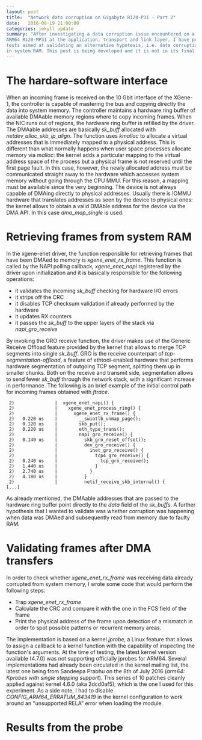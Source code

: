 ```yaml
---
layout: post
title:  "Network data corruption on Gigabyte R120-P31 - Part 2"
date:   2016-08-19 21:00:00
categories: jekyll update
summary: "After investigating a data corruption issue encountered on a Gigabyte 
ARM64 R120-MP31 at the application, transport and link layer, I have performend some
tests aimed at validating an alternative hypotesis, i.e. data corruption happening
in system RAM. This post is being developed and it is not in its final state."
---
```


The hardare-software interface
=======
When an incoming frame is received on the 10 Gbit interface of the XGene-1,  the controller is capable
of mastering the bus and copying directly the data into system memory. The controller
maintains a hardware ring buffer of available DMAable memory regions where to copy
incoming frames. When the NIC runs out of regions, the hardware ring buffer is
refilled by the driver. The DMAable addresses are basically *sk_buff* allocated
with *netdev_alloc_skb_ip_align*. The function uses *kmalloc* to allocate 
a virtual addresses that is immediately mapped to a physical address. 
This is different than what normally happens when user space processes allocate 
memory via *malloc*: the kernel adds a particular mapping to the virtual address 
space of the process but a physical frame is not reserved until the first page fault.
In this case, however, the newly allocated address must be communicated straight 
away to the hardware which accesses system memory without going through the CPU MMU. 
For this reason, a mapping must be available since the very beginning. The device is
not always capable of DMAing directly to physical addresses. Usually there is IOMMU
hardware that translates addresses as seen by the device to physical ones:
the kernel allows to obtain a valid DMAble address for the device via the DMA API. 
In this case *dma_map_single* is used.

Retrieving frames from system RAM
=======
In the xgene-enet driver, the function responsible for retrieving frames that 
have been DMAed to memory is *xgene_enet_rx_frame*. This function is called
by the NAPI polling callback, *xgene_enet_napi*  registered by the driver upon 
initialization and it is basically responsible for the following operations:

  * it validates the incoming *sk_buff* checking for hardware I/O errors
  * it strips off the CRC 
  * it disables TCP checksum validation if already performed by the hardware
  * it updates RX counters
  * it passes the *sk_buff* to the upper layers of the stack via *napi_gro_receive*

By invoking the GRO receive function, the driver makes use of the 
Generic Receive Offload feature provided by the kernel that allows to merge 
TCP segments into single *sk_buff*. GRO is the receive counterpart of 
*tcp-segmentation-offload*, a feature of ethtool-enabled hardware that performs
hardware segmentation of outgoing TCP segment, splitting them up in smaller chunks. 
Both on the receive and transmit side, segmentation allows to send fewer *sk_buff* 
through the network stack, with a significant increase in performance. The following
is an brief example of the initial control path for incoming frames obtained with *ftrace*.

```   
 2)               |  xgene_enet_napi() {
 2)               |    xgene_enet_process_ring() {
 2)               |      xgene_enet_rx_frame() {
 2)   0.220 us    |        __swiotlb_unmap_page();
 2)   0.120 us    |        skb_put();
 2)   0.220 us    |        eth_type_trans();
 2)               |        napi_gro_receive() {
 2)   0.140 us    |          skb_gro_reset_offset();
 2)               |          dev_gro_receive() {
 2)               |            inet_gro_receive() {
 2)               |              tcp4_gro_receive() {
 2)   0.240 us    |                tcp_gro_receive();
 2)   1.440 us    |              }
 2)   2.740 us    |            }
 2)   4.180 us    |          }
 2)               |          netif_receive_skb_internal() {
[...]
```

As already mentioned, the DMAable addresses that are passed to the hardware 
ring buffer point directly to the *data* field of the *sk_buff*s. A further hypothesis 
that I wanted to validate was whether corruption was happening when data was 
DMAed and subsequently read from memory due to faulty RAM.


Validating frames after DMA transfers
=======
In order to check whether *xgene_enet_rx_frame* was receiving data already corrupted
from system memory, I wrote some code that would perform the following steps:
    
  * Trap *xgene_enet_rx_frame*
  * Calculate the CRC and compare it with the one in the FCS field of the frame
  * Print the physical address of the frame upon detection of a mismatch in order
    to spot possible patterns or recurrent memory areas.

The implementation is based on a kernel *jprobe*, a Linux feature
that allows to assign a callback to a kernel function with the capability 
of inspecting the function's arguments. At the time of testing, the latest kernel version available 
(4.7.0) was not supporting officially jprobes for ARM64. Several implementations had already 
been circulated in the kernel mailing list, the latest one being from Sandeepa Prabhu 
on the 8th of July 2016 (*arm64: Kprobes with single stepping support*). 
This series of 10 patches cleanly applied against kernel 4.6.0 (aka 2dcd0af5), which is
the one I used for this experiment. As a side note, I had to disable
*CONFIG_ARM64_ERRATUM_843419* in the kernel configuration to work around an 
"unsupported RELA" error when loading the module.


Results from the probe
=======

